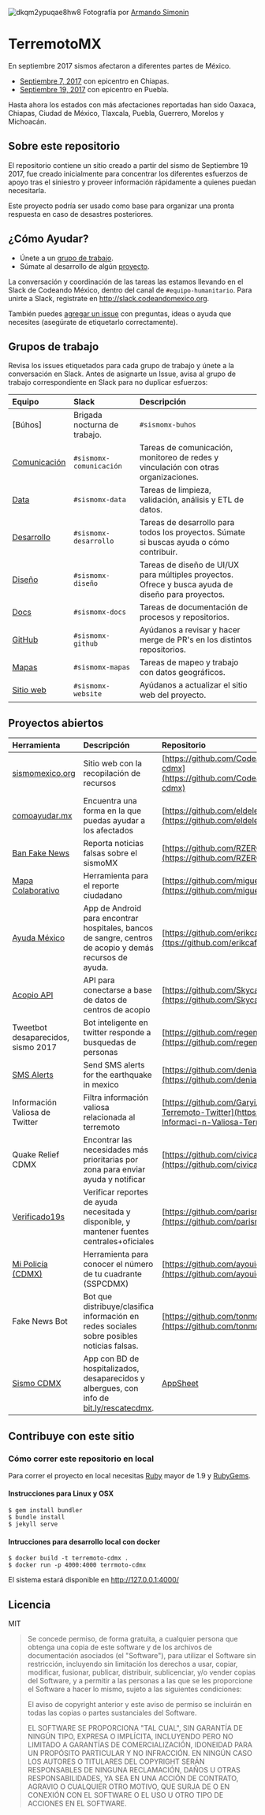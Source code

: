 ![dkqm2ypuqae8hw8](https://user-images.githubusercontent.com/2068301/30724082-18882a9c-9f01-11e7-8ef5-eb002a8ec3fc.jpg)
Fotografía por [Armando Simonin](https://www.flickr.com/photos/armandosimonin/)



# TerremotoMX

En septiembre 2017 sismos afectaron a diferentes partes de México.

* [Septiembre 7, 2017](https://es.wikipedia.org/wiki/Terremoto_del_sureste_de_M%C3%A9xico_de_2017) con epicentro en Chiapas.
* [Septiembre 19, 2017](https://es.wikipedia.org/wiki/Terremoto_de_Puebla_de_2017) con epicentro en Puebla.

Hasta ahora los estados con más afectaciones reportadas han sido Oaxaca,
Chiapas, Ciudad de México, Tlaxcala, Puebla, Guerrero, Morelos y Michoacán.

## Sobre este repositorio

El repositorio contiene un sitio creado a partir del sismo de Septiembre 19
2017, fue creado inicialmente para concentrar los diferentes esfuerzos de apoyo
tras el siniestro y proveer información rápidamente a quienes puedan
necesitarla.

Este proyecto podría ser usado como base para organizar una pronta respuesta en
caso de desastres posteriores.

## ¿Cómo Ayudar?

* Únete a un [grupo de trabajo](https://github.com/CodeandoMexico/terremoto-cdmx#grupos-de-trabajo).
* Súmate al desarrollo de algún [proyecto](https://github.com/CodeandoMexico/terremoto-cdmx#proyectos-abiertas).

La conversación y coordinación de las tareas las estamos llevando en el Slack de Codeando México, dentro del canal de `#equipo-humanitario`. Para unirte a Slack, registrate en http://slack.codeandomexico.org.

También puedes [agregar un issue](https://github.com/CodeandoMexico/terremoto-cdmx/issues) con preguntas, ideas o ayuda que necesites (asegúrate de etiquetarlo correctamente).

## Grupos de trabajo

Revisa los issues etiquetados para cada grupo de trabajo y únete a la conversación en Slack. Antes de asignarte un Issue, avisa al grupo de trabajo correspondiente en Slack para no duplicar esfuerzos:

| Equipo | Slack | Descripción |
| :--- | :--- | :--- |
| [Búhos] | Brigada nocturna de trabajo. | `#sismomx-buhos` |
| [Comunicación](https://github.com/CodeandoMexico/terremoto-cdmx/issues?utf8=%E2%9C%93&q=is%3Aissue%20label%3Acomunicacion%20) | `#sismomx-comunicación` | Tareas de comunicación, monitoreo de redes y vinculación con otras organizaciones. |
| [Data](https://github.com/CodeandoMexico/terremoto-cdmx/issues?utf8=%E2%9C%93&q=is%3Aissue%20label%3Adata%20) | `#sismomx-data` | Tareas de limpieza, validación, análisis y ETL de datos. |
| [Desarrollo](https://github.com/CodeandoMexico/terremoto-cdmx/issues?utf8=%E2%9C%93&q=is%3Aissue%20label%3desarrollo%20) | `#sismomx-desarrollo` | Tareas de desarrollo para todos los proyectos. Súmate si buscas ayuda o cómo contribuir. |
| [Diseño](https://github.com/CodeandoMexico/terremoto-cdmx/issues?utf8=%E2%9C%93&q=is%3Aissue%20label%3Adise%C3%B1o%20) | `#sismomx-diseño` | Tareas de diseño de UI/UX para múltiples proyectos. Ofrece y busca ayuda de diseño para proyectos. |
| [Docs](https://github.com/CodeandoMexico/terremoto-cdmx/issues?utf8=%E2%9C%93&q=is%3Aissue%20label%3Adocs%20) | `#sismomx-docs` | Tareas de documentación de procesos y repositorios.  |
| [GitHub](https://github.com/CodeandoMexico/terremoto-cdmx/issues?utf8=%E2%9C%93&q=is%3Aissue%20label%3Agithub%20) | `#sismomx-github` | Ayúdanos a revisar y hacer merge de PR's en los distintos repositorios. |
| [Mapas](https://github.com/CodeandoMexico/terremoto-cdmx/issues?utf8=%E2%9C%93&q=is%3Aissue%20label%3Amapas%20) | `#sismomx-mapas` | Tareas de mapeo y trabajo con datos geográficos. |
| [Sitio web](https://github.com/CodeandoMexico/terremoto-cdmx/issues?utf8=%E2%9C%93&q=is%3Aissue%20label%3Awebsite%20) | `#sismomx-website` | Ayúdanos a actualizar el sitio web del proyecto. |


## Proyectos abiertos

| Herramienta | Descripción | Repositorio | Slack | Stack |
:--- | :--- | :---  | :--- | :--- | 
| [sismomexico.org](http://sismomexico.org)| Sitio web con la recopilación de recursos  | [https://github.com/CodeandoMexico/terremoto-cdmx](https://github.com/CodeandoMexico/terremoto-cdmx) | `#sismomx-website` | Jekyll, HTML, CSS, Javascript  | 
| [comoayudar.mx](http://comoayudar.mx)  | Encuentra una forma en la que puedas ayudar a los afectados | [https://github.com/eldelentes/comoayudarmx](https://github.com/eldelentes/comoayudarmx) | `#sismomx-camx` | Ruby on Rails | 
| [Ban Fake News](https://banfakenews.rzerocorp.com) | Reporta noticias falsas sobre el sismoMX | [https://github.com/RZEROSTERN/banfakenews](https://github.com/RZEROSTERN/banfakenews) | `#sismomx-fakenews` | PHP, Yii |  
| [Mapa Colaborativo](http://mapa.sismomexico.org) | Herramienta para el reporte ciudadano | [https://github.com/miguelsalazar/mapeo_colaborativo](https://github.com/miguelsalazar/mapeo_colaborativo) | `#sismomx-mapas` | Javascript, Express, Socket.io | 
| [Ayuda México](https://play.google.com/store/apps/details?id=io.github.erikcaffrey.ayudamexico) | App de Android para encontrar hospitales, bancos de sangre, centros de acopio y demás recursos de ayuda. | [https://github.com/erikcaffrey/AyudaMexico](ttps://github.com/erikcaffrey/AyudaMexico) | `#sismomx-app` | Java |  
| [Acopio API](https://acopio-api.skycatch.net/v1/acopios) | API para conectarse a base de datos de centros de acopio | [https://github.com/Skycatch/acopio-api](https://github.com/Skycatch/acopio-api) | `#sismomx-acopio-api` | Javascript, Hapi | 
|Tweetbot  desaparecidos, sismo 2017 | Bot inteligente en twitter responde a busquedas de personas |  [https://github.com/regenhans/earthquake-bot](https://github.com/regenhans/earthquake-bot)| `#sismomx-bots`| node.js | 
| [SMS Alerts](https://sismomx-sms.herokuapp.com/) | Send SMS alerts for the earthquake in mexico | [https://github.com/denialtorres/SMS-ALERTS](https://github.com/denialtorres/SMS-ALERTS) | `#sismomx-sms` | Ruby on Rails 4.2 | 
| Información Valiosa de Twitter | Filtra información valiosa relacionada al terremoto | [https://github.com/Garyi/Filtro-Informaci-n-Valiosa-Terremoto-Twitter](https://github.com/Garyi/Filtro-Informaci-n-Valiosa-Terremoto-Twitter) | `#sismomx-bots`  | Python | 
| Quake Relief CDMX | Encontrar las necesidades más prioritarias por zona para enviar ayuda y notificar | [https://github.com/civica-digital/quake-relief-cdmx](https://github.com/civica-digital/quake-relief-cdmx) | `#sismomx-realtime` | Ruby on Rails 5 | 
| [Verificado19s](https://www.coder.mx/) | Verificar reportes de ayuda necesitada y disponible, y mantener fuentes centrales+oficiales | [https://github.com/parismend/Temblor](https://github.com/parismend/Temblor) | `#sismomx-verificado19s` | Python |
| [Mi Policía (CDMX)](https://mipolicia.com) | Herramienta para conocer el número de tu cuadrante (SSPCDMX) | [https://github.com/ayouidaniel/MiPolicia](https://github.com/ayouidaniel/MiPolicia) | `#emergencia-sspcdmx` | Javascript, Vue.js, Python, GAE | 
| Fake News Bot | Bot que distribuye/clasifica información en redes sociales sobre posibles noticias falsas. | [https://github.com/tonmona2/twiiter_bot](https://github.com/tonmona2/twiiter_bot) | `#sismomx-fakenews` | Python |
| [Sismo CDMX](https://goo.gl/1oifAe) | App con BD de hospitalizados, desaparecidos y albergues, con info de [bit.ly/rescatecdmx](http://bit.ly/rescatecdmx). | [AppSheet](http://www.apsheet.com) |

## Contribuye con este sitio

### Cómo correr este repositorio en local

Para correr el proyecto en local necesitas
[Ruby](https://www.ruby-lang.org/es/) mayor de 1.9 y
[RubyGems](https://rubygems.org/pages/download/).


#### Instrucciones para Linux y OSX

```
$ gem install bundler
$ bundle install
$ jekyll serve
```

#### Intrucciones para desarrollo local con docker

```
$ docker build -t terremoto-cdmx .
$ docker run -p 4000:4000 terrmoto-cdmx
```

El sistema estará disponible en http://127.0.0.1:4000/

## Licencia

MIT

> Se concede permiso, de forma gratuita, a cualquier persona que obtenga una
> copia de este software y de los archivos de documentación asociados (el
> "Software"), para utilizar el Software sin restricción, incluyendo sin
> limitación los derechos a usar, copiar, modificar, fusionar, publicar,
> distribuir, sublicenciar, y/o vender copias del Software, y a permitir a las
> personas a las que se les proporcione el Software a hacer lo mismo, sujeto a
> las siguientes condiciones:
>
> El aviso de copyright anterior y este aviso de permiso se incluirán en todas
> las copias o partes sustanciales del Software.
>
> EL SOFTWARE SE PROPORCIONA "TAL CUAL", SIN GARANTÍA DE NINGÚN TIPO, EXPRESA O
> IMPLÍCITA, INCLUYENDO PERO NO LIMITADO A GARANTÍAS DE COMERCIALIZACIÓN,
> IDONEIDAD PARA UN PROPÓSITO PARTICULAR Y NO INFRACCIÓN. EN NINGÚN CASO LOS
> AUTORES O TITULARES DEL COPYRIGHT SERÁN RESPONSABLES DE NINGUNA RECLAMACIÓN,
> DAÑOS U OTRAS RESPONSABILIDADES, YA SEA EN UNA ACCIÓN DE CONTRATO, AGRAVIO O
> CUALQUIER OTRO MOTIVO, QUE SURJA DE O EN CONEXIÓN CON EL SOFTWARE O EL USO U
> OTRO TIPO DE ACCIONES EN EL SOFTWARE.

